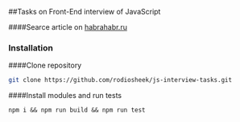 ##Tasks on Front-End interview of JavaScript

####Searce article on [habrahabr.ru](https://habrahabr.ru/company/ruvds/blog/334538/)

### Installation
####Clone repository
```bash 
git clone https://github.com/rodiosheek/js-interview-tasks.git
```
####Install modules and run tests
```
npm i && npm run build && npm run test
```

